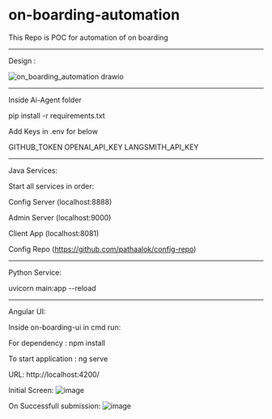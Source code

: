 # on-boarding-automation

This Repo is POC for automation of on boarding

---------------------------------------------------
Design :

![on_boarding_automation drawio](https://github.com/user-attachments/assets/2d66f967-c4c8-448f-a747-f6fe33a1839f)

----------------------------------------------------
Inside Ai-Agent folder

pip install -r requirements.txt

Add Keys in .env for below

GITHUB_TOKEN
OPENAI_API_KEY
LANGSMITH_API_KEY

----------------------------------------------------
Java Services:

Start all services in order: 

Config Server (localhost:8888)

Admin Server (localhost:9000)

Client App (localhost:8081)

Config Repo (https://github.com/pathaalok/config-repo)

----------------------------------------------------
Python Service:

uvicorn main:app --reload

----------------------------------------------------
Angular UI:

Inside on-boarding-ui in cmd run:

For dependency : npm install

To start application : ng serve

URL: http://localhost:4200/

Initial Screen:
![image](https://github.com/user-attachments/assets/bfc4f18d-69eb-40e6-af49-58bda4019f6b)


On Successfull submission:
![image](https://github.com/user-attachments/assets/de09e8b5-11dd-4722-8bcb-1d51c1bb8935)


